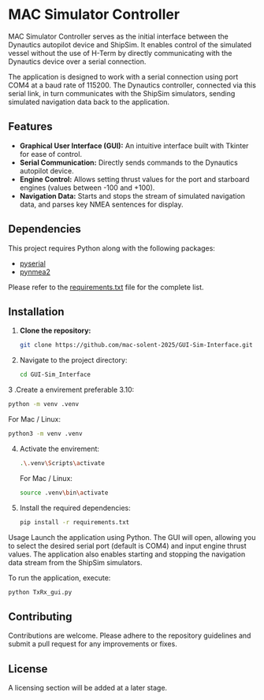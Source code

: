 # MAC Simulator Controller

MAC Simulator Controller serves as the initial interface between the Dynautics autopilot device and ShipSim. It enables control of the simulated vessel without the use of H-Term by directly communicating with the Dynautics device over a serial connection.

The application is designed to work with a serial connection using port COM4 at a baud rate of 115200. The Dynautics controller, connected via this serial link, in turn communicates with the ShipSim simulators, sending simulated navigation data back to the application.

## Features

- **Graphical User Interface (GUI):** An intuitive interface built with Tkinter for ease of control.
- **Serial Communication:** Directly sends commands to the Dynautics autopilot device.
- **Engine Control:** Allows setting thrust values for the port and starboard engines (values between -100 and +100).
- **Navigation Data:** Starts and stops the stream of simulated navigation data, and parses key NMEA sentences for display.

## Dependencies

This project requires Python along with the following packages:
- [pyserial](https://pypi.org/project/pyserial/)
- [pynmea2](https://pypi.org/project/pynmea2/)

Please refer to the [requirements.txt](requirements.txt) file for the complete list.

## Installation

1. **Clone the repository:**

   ```bash
   git clone https://github.com/mac-solent-2025/GUI-Sim-Interface.git
2. Navigate to the project directory:

   ```bash
   cd GUI-Sim_Interface
   ```
3 .Create a envirement preferable 3.10:

   ```bash
   python -m venv .venv
   ```
   For Mac / Linux:
   ```bash
   python3 -m venv .venv
   ```

4. Activate the envirement:

   ```bash
   .\.venv\Scripts\activate
   ```
   
   For Mac / Linux:
   ```bash
   source .venv\bin\activate
   ```

5. Install the required dependencies:

   ```bash
   pip install -r requirements.txt
   ```

Usage
Launch the application using Python. The GUI will open, allowing you to select the desired serial port (default is COM4) and input engine thrust values. The application also enables starting and stopping the navigation data stream from the ShipSim simulators.

To run the application, execute:

   ```bash
   python TxRx_gui.py
   ```

## Contributing
Contributions are welcome. Please adhere to the repository guidelines and submit a pull request for any improvements or fixes.

## License
A licensing section will be added at a later stage.
